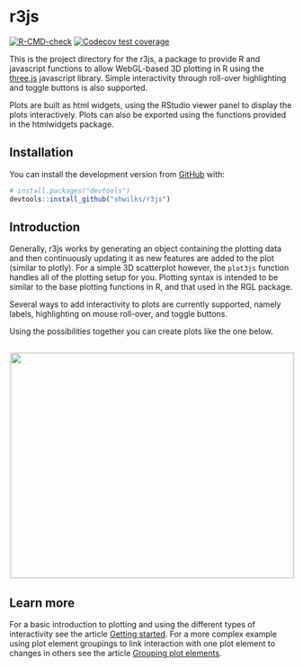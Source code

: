 
# r3js

<!-- badges: start -->
[![R-CMD-check](https://github.com/shwilks/r3js/workflows/R-CMD-check/badge.svg)](https://github.com/shwilks/r3js/actions)
[![Codecov test coverage](https://codecov.io/gh/shwilks/r3js/branch/master/graph/badge.svg)](https://app.codecov.io/gh/shwilks/r3js?branch=master)
<!-- badges: end -->

This is the project directory for the r3js, a package to provide R and javascript functions to allow WebGL-based 3D plotting in R using the [three.js](https://threejs.org) javascript library. Simple interactivity through roll-over highlighting and toggle buttons is also supported.

Plots are built as html widgets, using the RStudio viewer panel to display the plots interactively. Plots can also be exported using the functions provided in the htmlwidgets package.

## Installation

You can install the development version from [GitHub](https://github.com/) with:

``` r
# install.packages("devtools")
devtools::install_github("shwilks/r3js")
```

## Introduction

Generally, r3js works by generating an object containing the plotting data and then continuously updating it as new features are added to the plot (similar to plotly).  For a simple 3D scatterplot however, the `plot3js` function handles all of the plotting setup for you. Plotting syntax is intended to be similar to the base plotting functions in R, and that used in the RGL package.

Several ways to add interactivity to plots are currently supported, namely labels, highlighting on mouse roll-over, and toggle buttons.

Using the possibilities together you can create plots like the one below.

<a href="https://shwilks.github.io/r3js/reference/figures/README-ablandscape.html"><img src="https://shwilks.github.io/r3js/reference/figures/README-ablandscape.png" style="margin-top:14px; width:100%; height:400px; border:solid 2px #eeeeee;"/></a>

## Learn more
For a basic introduction to plotting and using the different types of interactivity see the article [Getting started](https://shwilks.github.io/r3js/articles/getting-started.html). For a more complex example using plot element groupings to link interaction with one plot element to changes in others see the article [Grouping plot elements](https://shwilks.github.io/r3js/articles/using-groupings.html).
